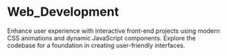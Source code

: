 # Web_Development
 Enhance user experience with interactive front-end projects using modern CSS animations and dynamic JavaScript components. Explore the codebase for a foundation in creating user-friendly interfaces.
